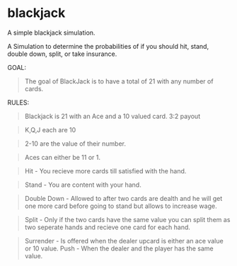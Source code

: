 # blackjack
A simple blackjack simulation.

A Simulation to determine the probabilities of if you should hit, stand, double down, split, or take insurance.

GOAL:

> The goal of BlackJack is to have a total of 21 with any number of cards.


RULES:

> Blackjack is 21 with an Ace and a 10 valued card. 3:2 payout


> K,Q,J each are 10

> 2-10 are the value of their number.

> Aces can either be 11 or 1.


> Hit - You recieve more cards till satisfied with the hand.

> Stand - You are content with your hand.

> Double Down - Allowed to after two cards are dealth and he will get one more card before going to stand but allows to increase wage.


> Split - Only if the two cards have the same value you can split them as two seperate hands and recieve one card for each hand.

> Surrender - Is offered when the dealer upcard is either an ace value or 10 value.
> Push - When the dealer and the player has the same value.
